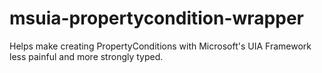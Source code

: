 # msuia-propertycondition-wrapper
Helps make creating PropertyConditions with Microsoft's UIA Framework less painful and more strongly typed.
